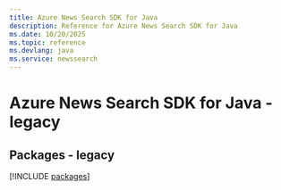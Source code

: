 ```yaml
---
title: Azure News Search SDK for Java
description: Reference for Azure News Search SDK for Java
ms.date: 10/20/2025
ms.topic: reference
ms.devlang: java
ms.service: newssearch
---
```

# Azure News Search SDK for Java - legacy
## Packages - legacy
[!INCLUDE [packages](news-search-index.md)]